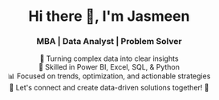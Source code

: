 <h1 align="center">Hi there 👋, I'm Jasmeen</h1>
<h3 align="center">MBA | Data Analyst | Problem Solver</h3>

<p align="center">
🚀 Turning complex data into clear insights <br>
💼 Skilled in Power BI, Excel, SQL, & Python <br>
📊 Focused on trends, optimization, and actionable strategies <br>
🤝 Let's connect and create data-driven solutions together! 🌟
</p>

